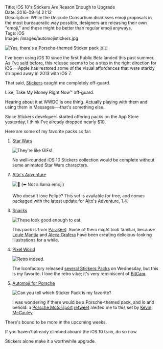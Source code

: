 Title: iOS 10's Stickers Are Reason Enough to Upgrade  
Date: 2016-09-14 21:12  
Description: While the Unicode Consortium discusses emoji proposals in the most bureaucratic way possible, designers are releasing their own "emoji," and these might be better than regular emoji anyways.  
Tags: iOS  
Image: /images/automojistickers.jpg  

![Yes, there's a Porsche-themed Sticker pack 🇩🇪][1]
<!-- {.border} -->

I've been using iOS 10 since the first Public Beta landed this past summer. [As I've said before][2], this release seems to be a step in the right direction for iOS---Apple has restored some of the visual affordances that were starkly stripped away in 2013 with iOS 7.

That said, [Stickers][3] caught me completely off-guard.

Like, Take My Money Right Now&trade; off-guard.

Hearing about it at WWDC is one thing. Actually playing with them and using them in Messages---that's something else.

Since Stickers developers started offering packs on the App Store yesterday, I think I've already dropped nearly $10.

Here are some of my favorite packs so far:

1. [Star Wars][4]

	![They're like GIFs!][5]
	<!-- {.border} -->
	
	No well-rounded iOS 10 Stickers collection would be complete without some animated Star Wars characters.

2. [Alto's Adventure][6]

	![🐪 (⬅️ Not a llama emoji)][7]
	<!-- {.border} -->
	
	Who doesn't love Felipe? This set is available for free, and comes packaged with the latest update for Alto's Adventure, 1.4.

3. [Snacks][8]

	![These look good enough to eat.][9]
	<!-- {.border} -->
	
	This pack is from [Parakeet][10]. Some of them might look familiar, because [Louie Mantia][11] and [Alexa Grafera][12] have been creating delicious-looking illustrations for a while.

4. [Pixel World][13]

	![Retro indeed.][14]
	<!-- {.border} -->
	
	The Iconfactory released [several Stickers Packs][15] on Wednesday, but this is my favorite. I love the retro vibe; it's very reminiscent of [BitCam][16].

5. [Automoji for Porsche][17]

	![Can you tell which Sticker Pack is my favorite?][18]
	<!-- {.border} -->
	
	I was wondering if there would be a Porsche-themed pack, and lo and behold: a [Porsche Motorsport][19] [retweet][20] alerted me to this set by [Kevin McCauley][21].
	
There's bound to be more in the upcoming weeks.

If you haven't already climbed aboard the iOS 10 train, do so now.

Stickers alone make it a worthwhile upgrade.

[1]: /images/automojistickers.jpg
[2]: /2016/6/14/some-thoughts-on-wwdc-16-and-apples-design-inconsistencies#ios-10s-design-inconsistencies "My post discussion UI inconsistencies in iOS since version 7"
[3]: https://www.macstories.net/stories/ios-10-the-macstories-review/13/#stickers "Federico Viticci on Stickers"
[4]: https://geo.itunes.apple.com/us/app/star-wars-stickers/id1145177384?mt=8&at=1l3vx9s "Star Wars Stickers on the App Store"
[5]: /images/starwarsstickers.png "Screenshot of Star Wars Stickers"
[6]: https://geo.itunes.apple.com/us/app/altos-adventure/id950812012?mt=8&at=1l3vx9s "Alto's Adventure Sticker Pack"
[7]: /images/altosstickers.png "Screenshot of Alto's Adventure Stickers"
[8]: https://geo.itunes.apple.com/us/app/parakeet-snacks/id1149500291?mt=8&at=1l3vx9s "Snacks Stickers"
[9]: /images/snacksstickers.png "Screenshot of Snacks Stickers"
[10]: http://parakeet.co "Parakeet"
[11]: https://dribbble.com/shots/1643856-Pie "Louie Mantia on Dribbble"
[12]: https://dribbble.com/grafera "Alexa Grafera on Dribbble"
[13]: https://geo.itunes.apple.com/us/app/iconfactory-pixel-world-stickers/id1147295278?mt=8&at=1l3vx9s "Pixel World Stickers"
[14]: /images/pixelworldstickers.png "Screenshot of Pixel World Sticker Pack"
[15]: http://iconfactory.com/stickers/ "The Iconfactory's Stickers Packs"
[16]: https://geo.itunes.apple.com/us/app/bitcam/id1114990619?mt=8&at=1l3vx9s "BitCam on the App Store"
[17]: https://geo.itunes.apple.com/us/app/automoji-for-porsche/id1153434045?mt=8&at=1l3vx9s "Automoji"
[18]: /images/automojistickers2.png "Screenshot of the Automoji Stickers"
[19]: https://twitter.com/PorscheRaces "Porsche Motorsport on Twitter"
[20]: https://twitter.com/BaronVonClutch/status/776214005568327681 "Tweet letting me know that there was a Porsche-themed Sticker Pack out there"
[21]: http://mccauleycreativellc.com/emoji/ "Kevin McCauley"